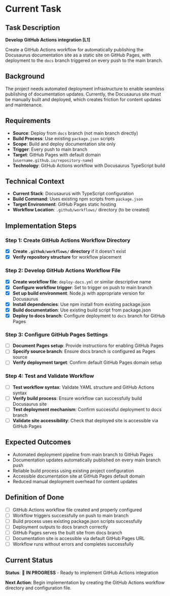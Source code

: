 # Current Task

## Task Description
**Develop GitHub Actions integration [L1]**

Create a GitHub Actions workflow for automatically publishing the Docusaurus documentation site as a static site on GitHub Pages, with deployment to the `docs` branch triggered on every push to the main branch.

## Background
The project needs automated deployment infrastructure to enable seamless publishing of documentation updates. Currently, the Docusaurus site must be manually built and deployed, which creates friction for content updates and maintenance.

## Requirements
- **Source**: Deploy from `docs` branch (not main branch directly)
- **Build Process**: Use existing `package.json` scripts 
- **Scope**: Build and deploy documentation site only
- **Trigger**: Every push to main branch
- **Target**: GitHub Pages with default domain (`username.github.io/repository-name`)
- **Technology**: GitHub Actions workflow with Docusaurus TypeScript build

## Technical Context
- **Current Stack**: Docusaurus with TypeScript configuration
- **Build Command**: Uses existing npm scripts from `package.json`
- **Target Environment**: GitHub Pages static hosting
- **Workflow Location**: `.github/workflows/` directory (to be created)

## Implementation Steps

### Step 1: Create GitHub Actions Workflow Directory
- [x] **Create `.github/workflows/` directory** if it doesn't exist
- [x] **Verify repository structure** for workflow placement

### Step 2: Develop GitHub Actions Workflow File
- [x] **Create workflow file**: `deploy-docs.yml` or similar descriptive name
- [x] **Configure workflow trigger**: Set to trigger on push to main branch
- [x] **Set up build environment**: Node.js with appropriate version for Docusaurus
- [x] **Install dependencies**: Use npm install from existing package.json
- [x] **Build documentation**: Use existing build script from package.json
- [x] **Deploy to docs branch**: Configure deployment to `docs` branch for GitHub Pages

### Step 3: Configure GitHub Pages Settings
- [ ] **Document Pages setup**: Provide instructions for enabling GitHub Pages
- [ ] **Specify source branch**: Ensure docs branch is configured as Pages source
- [ ] **Verify deployment target**: Confirm default GitHub Pages domain setup

### Step 4: Test and Validate Workflow
- [ ] **Test workflow syntax**: Validate YAML structure and GitHub Actions syntax
- [ ] **Verify build process**: Ensure workflow can successfully build Docusaurus site
- [ ] **Test deployment mechanism**: Confirm successful deployment to docs branch
- [ ] **Validate site accessibility**: Check that deployed site is accessible via GitHub Pages

## Expected Outcomes
- Automated deployment pipeline from main branch to GitHub Pages
- Documentation updates automatically published on every main branch push
- Reliable build process using existing project configuration
- Accessible documentation site at GitHub Pages default domain
- Reduced manual deployment overhead for content updates

## Definition of Done
- [ ] GitHub Actions workflow file created and properly configured
- [ ] Workflow triggers successfully on push to main branch
- [ ] Build process uses existing package.json scripts successfully
- [ ] Deployment outputs to docs branch correctly
- [ ] GitHub Pages serves the built site from docs branch
- [ ] Documentation site is accessible via default GitHub Pages URL
- [ ] Workflow runs without errors and completes successfully

## Current Status
**Status**: 🔄 **IN PROGRESS** - Ready to implement GitHub Actions integration

**Next Action**: Begin implementation by creating the GitHub Actions workflow directory and configuration file. 